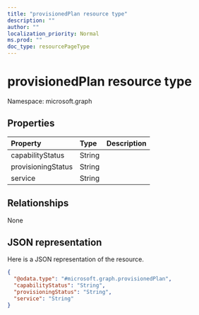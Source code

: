 ```yaml
---
title: "provisionedPlan resource type"
description: ""
author: ""
localization_priority: Normal
ms.prod: ""
doc_type: resourcePageType
---
```


# provisionedPlan resource type


Namespace: microsoft.graph



## Properties
|Property|Type|Description|
|:---|:---|:---|
|capabilityStatus|String||
|provisioningStatus|String||
|service|String||

## Relationships
None

## JSON representation
Here is a JSON representation of the resource.
<!-- {
  "blockType": "resource",
  "@odata.type": "microsoft.graph.provisionedPlan"
}
-->
``` json
{
  "@odata.type": "#microsoft.graph.provisionedPlan",
  "capabilityStatus": "String",
  "provisioningStatus": "String",
  "service": "String"
}
```

